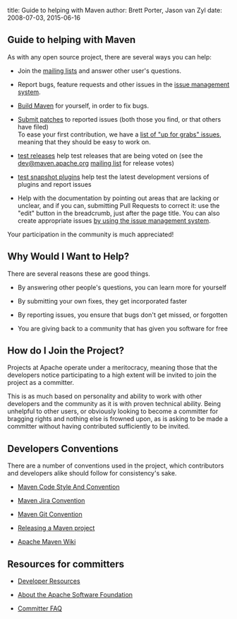 title: Guide to helping with Maven
author: Brett Porter, Jason van Zyl
date: 2008-07-03, 2015-06-16

<!--
Licensed to the Apache Software Foundation (ASF) under one
or more contributor license agreements.  See the NOTICE file
distributed with this work for additional information
regarding copyright ownership.  The ASF licenses this file
to you under the Apache License, Version 2.0 (the
"License"); you may not use this file except in compliance
with the License.  You may obtain a copy of the License at

    http://www.apache.org/licenses/LICENSE-2.0

Unless required by applicable law or agreed to in writing,
software distributed under the License is distributed on an
"AS IS" BASIS, WITHOUT WARRANTIES OR CONDITIONS OF ANY
KIND, either express or implied.  See the License for the
specific language governing permissions and limitations
under the License.
-->

## Guide to helping with Maven

 As with any open source project, there are several ways you can help:

- Join the [mailing lists](../../mailing-lists.html) and answer other user's questions.

- Report bugs, feature requests and other issues in the [issue management system](../../issue-management.html).

- [Build Maven](./guide-building-maven.html) for yourself, in order to fix bugs.

- [Submit patches](./guide-maven-development.html#Creating_and_submitting_a_patch) to reported issues (both those you find, or that others have filed)\
To ease your first contribution, we have a [list of "up for grabs" issues](https://s.apache.org/for-the-grabs_maven), meaning that they should be easy to work on.

- [test releases](./guide-testing-releases.html) help test releases that are being voted on (see the dev@maven.apache.org [mailing list](../../mailing-lists.html) for release votes)

- [test snapshot plugins](./guide-testing-development-plugins.html) help test the latest development versions of plugins and report issues

- Help with the documentation by pointing out areas that are lacking or unclear, and if you can, submitting Pull Requests to correct it: use the "edit" button in the breadcrumb, just after the page title. You can also create appropriate issues [by using the issue management system](https://issues.apache.org/jira/browse/MNGSITE).

 Your participation in the community is much appreciated!

## Why Would I Want to Help?

 There are several reasons these are good things.

- By answering other people's questions, you can learn more for yourself

- By submitting your own fixes, they get incorporated faster

- By reporting issues, you ensure that bugs don't get missed, or forgotten

- You are giving back to a community that has given you software for free

## How do I Join the Project?

 Projects at Apache operate under a meritocracy, meaning those that the developers notice participating to a high extent will be invited to join the project as a committer.

 This is as much based on personality and ability to work with other developers and the community as it is with proven technical ability. Being unhelpful to other users, or obviously looking to become a committer for bragging rights and nothing else is frowned upon, as is asking to be made a committer without having contributed sufficiently to be invited.

## Developers Conventions

 There are a number of conventions used in the project, which contributors and developers alike should follow for consistency's sake.

- [Maven Code Style And Convention](../../developers/conventions/code.html)

- [Maven Jira Convention](../../developers/conventions/jira.html)

- [Maven Git Convention](../../developers/conventions/git.html)

- [Releasing a Maven project](../../developers/release/index.html)

- [Apache Maven Wiki](https://cwiki.apache.org/confluence/display/MAVEN/Index)

## Resources for committers

- [Developer Resources](http://www.apache.org/dev/)

- [About the Apache Software Foundation](http://www.apache.org/foundation/)

- [Committer FAQ](http://www.apache.org/dev/committers.html)
